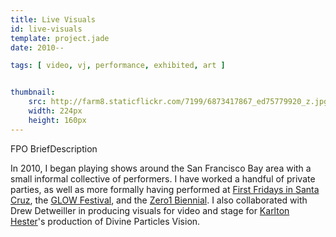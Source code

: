 ```yaml
---
title: Live Visuals
id: live-visuals
template: project.jade
date: 2010--

tags: [ video, vj, performance, exhibited, art ]


thumbnail:
    src: http://farm8.staticflickr.com/7199/6873417867_ed75779920_z.jpg
    width: 224px
    height: 160px
---
```


FPO BriefDescription

In 2010, I began playing shows around the San Francisco Bay area with a small informal collective of performers. I have worked a handful of private parties, as well as more formally having performed at [First Fridays in Santa Cruz](http://www.felixkulpa.com/2011_andthentherewaslight.html), the [GLOW Festival](http://www.youtube.com/watch?v=k3rp5W7i7Ho), and the [Zero1 Biennial](http://www.zero1biennial.org/). I also collaborated with Drew Detweiller in producing visuals for video and stage for [Karlton Hester](http://www.drewdetweiler.com/31930/323475/gallery/divine-particles)'s production of Divine Particles Vision.
